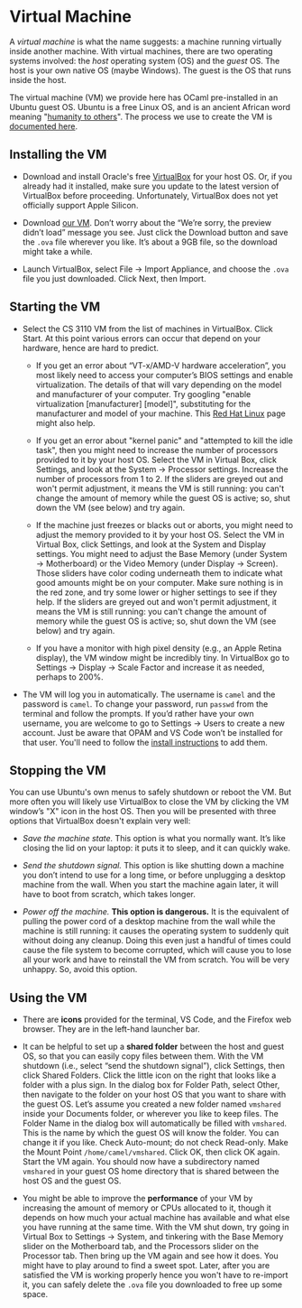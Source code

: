 # Virtual Machine

A *virtual machine* is what the name suggests: a machine running virtually
inside another machine. With virtual machines, there are two operating systems
involved: the *host* operating system (OS) and the *guest* OS. The host is your
own native OS (maybe Windows). The guest is the OS that runs inside the host.

The virtual machine (VM) we provide here has OCaml pre-installed in an Ubuntu
guest OS. Ubuntu is a free Linux OS, and is an ancient African word meaning
"[humanity to others][ubuntu]". The process we use to create the VM is
[documented here][vmrepo].

[ubuntu]: https://ubuntu.com/about
[vmrepo]: https://github.com/cs3110/vm

## Installing the VM

- Download and install Oracle's free [VirtualBox][virtualbox] for your host OS.
  Or, if you already had it installed, make sure you update to the latest
  version of VirtualBox before proceeding. Unfortunately, VirtualBox does not
  yet officially support Apple Silicon.

- Download [our VM][3110vm]. Don’t worry about the “We’re sorry, the preview
  didn’t load” message you see. Just click the Download button and save the
  `.ova` file wherever you like. It’s about a 9GB file, so the download might
  take a while.

- Launch VirtualBox, select File → Import Appliance, and choose the `.ova` file
  you just downloaded. Click Next, then Import.

[virtualbox]: https://www.virtualbox.org/wiki/Downloads
[3110vm]: https://cornell.box.com/v/cs3110vm-2024sp


## Starting the VM

- Select the CS 3110 VM from the list of machines in VirtualBox. Click Start. At
  this point various errors can occur that depend on your hardware, hence are
  hard to predict.

  - If you get an error about “VT-x/AMD-V hardware acceleration”, you most
    likely need to access your computer’s BIOS settings and enable
    virtualization. The details of that will vary depending on the model and
    manufacturer of your computer. Try googling "enable virtualization
    [manufacturer] [model]", substituting for the manufacturer and model of your
    machine. This [Red Hat Linux][rh-virt] page might also help.

  - If you get an error about "kernel panic" and "attempted to kill the idle
    task", then you might need to increase the number of processors provided to
    it by your host OS. Select the VM in Virtual Box, click Settings, and look
    at the System → Processor settings. Increase the number of processors from 1
    to 2. If the sliders are greyed out and won't permit adjustment, it means
    the VM is still running: you can't change the amount of memory while the
    guest OS is active; so, shut down the VM (see below) and try again.

  - If the machine just freezes or blacks out or aborts, you might need to
    adjust the memory provided to it by your host OS. Select the VM in Virtual
    Box, click Settings, and look at the System and Display settings. You might
    need to adjust the Base Memory (under System → Motherboard) or the Video
    Memory (under Display → Screen). Those sliders have color coding underneath
    them to indicate what good amounts might be on your computer. Make sure
    nothing is in the red zone, and try some lower or higher settings to see if
    they help. If the sliders are greyed out and won't permit adjustment, it
    means the VM is still running: you can't change the amount of memory while
    the guest OS is active; so, shut down the VM (see below) and try again.

  - If you have a monitor with high pixel density (e.g., an Apple Retina
    display), the VM window might be incredibly tiny. In VirtualBox go to
    Settings → Display → Scale Factor and increase it as needed, perhaps to 200%.

- The VM will log you in automatically. The username is `camel` and the password
  is `camel`. To change your password, run `passwd` from the terminal and follow
  the prompts. If you’d rather have your own username, you are welcome to go to
  Settings → Users to create a new account. Just be aware that OPAM and VS Code
  won’t be installed for that user. You'll need to follow the
  [install instructions](../preface/install.md) to add them.

## Stopping the VM

You can use Ubuntu's own menus to safely shutdown or reboot the VM. But more
often you will likely use VirtualBox to close the VM by clicking the VM window’s
"X" icon in the host OS. Then you will be presented with three options that
VirtualBox doesn't explain very well:

- *Save the machine state.* This option is what you normally want. It’s like
  closing the lid on your laptop: it puts it to sleep, and it can quickly wake.

- *Send the shutdown signal.* This option is like shutting down a machine you
  don’t intend to use for a long time, or before unplugging a desktop machine
  from the wall. When you start the machine again later, it will have to boot
  from scratch, which takes longer.

- *Power off the machine.* **This option is dangerous.** It is the equivalent of
  pulling the power cord of a desktop machine from the wall while the machine is
  still running: it causes the operating system to suddenly quit without doing
  any cleanup. Doing this even just a handful of times could cause the file
  system to become corrupted, which will cause you to lose all your work and
  have to reinstall the VM from scratch. You will be very unhappy. So, avoid
  this option.

## Using the VM

- There are **icons** provided for the terminal, VS Code, and the Firefox web
  browser. They are in the left-hand launcher bar.

- It can be helpful to set up a **shared folder** between the host and guest OS,
  so that you can easily copy files between them. With the VM shutdown (i.e.,
  select “send the shutdown signal”), click Settings, then click Shared Folders.
  Click the little icon on the right that looks like a folder with a plus sign.
  In the dialog box for Folder Path, select Other, then navigate to the folder
  on your host OS that you want to share with the guest OS. Let’s assume you
  created a new folder named `vmshared` inside your Documents folder, or
  wherever you like to keep files. The Folder Name in the dialog box will
  automatically be filled with `vmshared`. This is the name by which the guest
  OS will know the folder. You can change it if you like. Check Auto-mount; do
  not check Read-only. Make the Mount Point `/home/camel/vmshared`. Click OK,
  then click OK again. Start the VM again. You should now have a subdirectory
  named `vmshared` in your guest OS home directory that is shared between the
  host OS and the guest OS.

- You might be able to improve the **performance** of your VM by increasing the
  amount of memory or CPUs allocated to it, though it depends on how much your
  actual machine has available and what else you have running at the same time.
  With the VM shut down, try going in Virtual Box to Settings → System, and
  tinkering with the Base Memory slider on the Motherboard tab, and the
  Processors slider on the Processor tab. Then bring up the VM again and see how
  it does. You might have to play around to find a sweet spot. Later, after you
  are satisfied the VM is working properly hence you won't have to re-import it,
  you can safely delete the `.ova` file you downloaded to free up some space.

[rh-virt]: https://access.redhat.com/documentation/en-us/red_hat_enterprise_linux/6/html/virtualization_administration_guide/sect-virtualization-troubleshooting-enabling_intel_vt_and_amd_v_virtualization_hardware_extensions_in_bios
